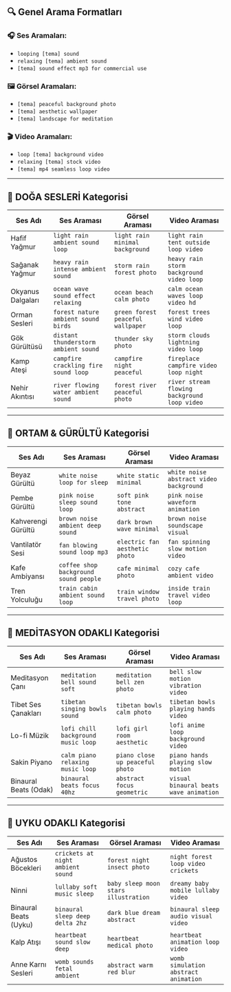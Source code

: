 ## 🔍 Genel Arama Formatları

### 🎧 Ses Aramaları:
- `looping [tema] sound`
- `relaxing [tema] ambient sound`
- `[tema] sound effect mp3 for commercial use`

### 🖼️ Görsel Aramaları:
- `[tema] peaceful background photo`
- `[tema] aesthetic wallpaper`
- `[tema] landscape for meditation`

### 🎬 Video Aramaları:
- `loop [tema] background video`
- `relaxing [tema] stock video`
- `[tema] mp4 seamless loop video`

---

## 🎯 DOĞA SESLERİ Kategorisi

| Ses Adı | Ses Araması | Görsel Araması | Video Araması |
|--------|-------------|----------------|----------------|
| Hafif Yağmur | `light rain ambient sound loop` | `light rain minimal background` | `light rain tent outside loop video` |
| Sağanak Yağmur | `heavy rain intense ambient sound` | `storm rain forest photo` | `heavy rain storm background video loop` |
| Okyanus Dalgaları | `ocean wave sound effect relaxing` | `ocean beach calm photo` | `calm ocean waves loop video hd` |
| Orman Sesleri | `forest nature ambient sound birds` | `green forest peaceful wallpaper` | `forest trees wind video loop` |
| Gök Gürültüsü | `distant thunderstorm ambient sound` | `thunder sky photo` | `storm clouds lightning video loop` |
| Kamp Ateşi | `campfire crackling fire sound loop` | `campfire night peaceful` | `fireplace campfire video loop night` |
| Nehir Akıntısı | `river flowing water ambient sound` | `forest river peaceful photo` | `river stream flowing background loop video` |

---

## 🎯 ORTAM & GÜRÜLTÜ Kategorisi

| Ses Adı | Ses Araması | Görsel Araması | Video Araması |
|--------|-------------|----------------|----------------|
| Beyaz Gürültü | `white noise loop for sleep` | `white static minimal` | `white noise abstract video background` |
| Pembe Gürültü | `pink noise sleep sound loop` | `soft pink tone abstract` | `pink noise waveform animation` |
| Kahverengi Gürültü | `brown noise ambient deep sound` | `dark brown wave minimal` | `brown noise soundscape visual` |
| Vantilatör Sesi | `fan blowing sound loop mp3` | `electric fan aesthetic photo` | `fan spinning slow motion video` |
| Kafe Ambiyansı | `coffee shop background sound people` | `cafe minimal photo` | `cozy cafe ambient video` |
| Tren Yolculuğu | `train cabin ambient sound loop` | `train window travel photo` | `inside train travel video loop` |

---

## 🎯 MEDİTASYON ODAKLI Kategorisi

| Ses Adı | Ses Araması | Görsel Araması | Video Araması |
|--------|-------------|----------------|----------------|
| Meditasyon Çanı | `meditation bell sound soft` | `meditation bell zen photo` | `bell slow motion vibration video` |
| Tibet Ses Çanakları | `tibetan singing bowls sound` | `tibetan bowls calm photo` | `tibetan bowls playing hands video` |
| Lo-fi Müzik | `lofi chill background music loop` | `lofi girl room aesthetic` | `lofi anime loop background video` |
| Sakin Piyano | `calm piano relaxing music loop` | `piano close up peaceful photo` | `piano hands playing slow motion` |
| Binaural Beats (Odak) | `binaural beats focus 40hz` | `abstract focus geometric` | `visual binaural beats wave animation` |

---

## 🎯 UYKU ODAKLI Kategorisi

| Ses Adı | Ses Araması | Görsel Araması | Video Araması |
|--------|-------------|----------------|----------------|
| Ağustos Böcekleri | `crickets at night ambient sound` | `forest night insect photo` | `night forest loop video crickets` |
| Ninni | `lullaby soft music sleep` | `baby sleep moon stars illustration` | `dreamy baby mobile lullaby video` |
| Binaural Beats (Uyku) | `binaural sleep deep delta 2hz` | `dark blue dream abstract` | `binaural sleep audio visual video` |
| Kalp Atışı | `heartbeat sound slow deep` | `heartbeat medical photo` | `heartbeat animation loop video` |
| Anne Karnı Sesleri | `womb sounds fetal ambient` | `abstract warm red blur` | `womb simulation abstract animation` |
